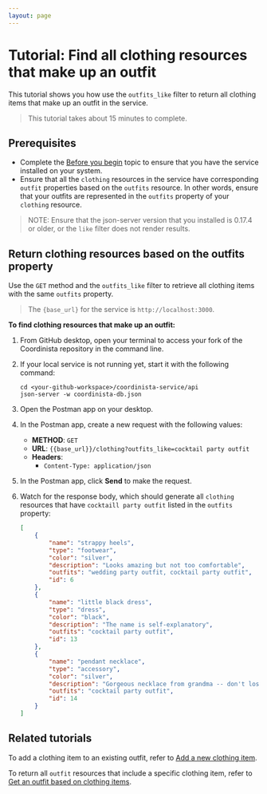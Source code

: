 ```yaml
---
layout: page
---
```


# Tutorial: Find all clothing resources that make up an outfit

This tutorial shows you how use the `outfits_like` filter to return all clothing items that make up an outfit in the service.
> This tutorial takes about 15 minutes to complete.

## Prerequisites

* Complete the [Before you begin](../before-you-begin.md) topic to ensure that you have the service installed on your system.
* Ensure that all the `clothing` resources in the service have corresponding `outfit` properties based on the `outfits` resource. In other words, ensure that your outfits are represented in the `outfits` property of your `clothing` resource.

> NOTE: Ensure that the json-server version that you installed is 0.17.4 or older, or the `like` filter does not render results.

## Return clothing resources based on the outfits property

Use the `GET` method and the `outfits_like` filter to retrieve all clothing items with the same `outfits` property.

> The `{base_url}` for the service is `http://localhost:3000`.

**To find clothing resources that make up an outfit:**

1. From GitHub desktop, open your terminal to access your fork of the Coordinista repository in the command line.
2. If your local service is not running yet, start it with the following command:

    ```shell
    cd <your-github-workspace>/coordinista-service/api
    json-server -w coordinista-db.json
    ```

3. Open the Postman app on your desktop.
4. In the Postman app, create a new request with the following values:
    * **METHOD**: `GET`
    * **URL**: `{{base_url}}/clothing?outfits_like=cocktail party outfit`
    * **Headers**:
        * `Content-Type: application/json`

5. In the Postman app, click **Send** to make the request.
6. Watch for the response body, which should generate all `clothing` resources that have `cocktaill party outfit` listed in the `outfits` property:

    ```json
    [
        {
            "name": "strappy heels",
            "type": "footwear",
            "color": "silver",
            "description": "Looks amazing but not too comfortable",
            "outfits": "wedding party outfit, cocktail party outfit",
            "id": 6
        },
        {
            "name": "little black dress",
            "type": "dress",
            "color": "black",
            "description": "The name is self-explanatory",
            "outfits": "cocktail party outfit",
            "id": 13
        },
        {
            "name": "pendant necklace",
            "type": "accessory",
            "color": "silver",
            "description": "Gorgeous necklace from grandma -- don't lose!",
            "outfits": "cocktail party outfit",
            "id": 14
        }
    ]
    ```

## Related tutorials

To add a clothing item to an existing outfit, refer to [Add a new clothing item](../tutorials/clothing-add-a-new-clothing-item.md).

To return all `outfit` resources that include a specific clothing item, refer to [Get an outfit based on clothing items](../tutorials/outfits-get-outfit-based-on-clothing-item.md).